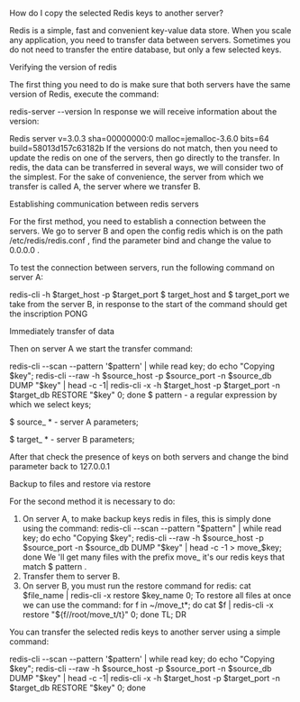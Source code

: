 How do I copy the selected Redis keys to another server?

Redis is a simple, fast and convenient key-value data store. When you scale any application, you need to transfer data between servers. Sometimes you do not need to transfer the entire database, but only a few selected keys.

Verifying the version of redis

The first thing you need to do is make sure that both servers have the same version of Redis, execute the command:

redis-server --version
In response we will receive information about the version:

Redis server v=3.0.3 sha=00000000:0 malloc=jemalloc-3.6.0 bits=64 build=58013d157c63182b
If the versions do not match, then you need to update the redis on one of the servers, then go directly to the transfer. In redis, the data can be transferred in several ways, we will consider two of the simplest. For the sake of convenience, the server from which we transfer is called A, the server where we transfer B.

Establishing communication between redis servers

For the first method, you need to establish a connection between the servers. We go to server B and open the config redis which is on the path /etc/redis/redis.conf , find the parameter bind and change the value to 0.0.0.0 .

To test the connection between servers, run the following command on server A:

redis-cli -h $target_host -p $target_port
$ target_host and $ target_port we take from the server B, in response to the start of the command should get the inscription PONG

Immediately transfer of data

Then on server A we start the transfer command:

redis-cli --scan --pattern '$pattern' | while read key; do echo "Copying $key"; 
redis-cli --raw -h $source_host -p $source_port -n $source_db DUMP "$key" | head -c -1|
redis-cli -x -h $target_host -p $target_port -n $target_db RESTORE "$key" 0; done
$ pattern - a regular expression by which we select keys;

$ source_ * - server A parameters;

$ target_ * - server B parameters;

After that check the presence of keys on both servers and change the bind parameter back to 127.0.0.1

Backup to files and restore via restore

For the second method it is necessary to do:

1. On server A, to make backup keys redis in files, this is simply done using the command:
redis-cli --scan --pattern "$pattern" | while read key; do echo "Copying $key"; 
redis-cli --raw -h $source_host -p $source_port -n $source_db DUMP "$key" | head -c -1 > move_$key; done
We 'll get many files with the prefix move_ it's our redis keys that match $ pattern .
2. Transfer them to server B.
3. On server B, you must run the restore command for redis:
cat $file_name | redis-cli -x restore $key_name 0;
To restore all files at once we can use the command:
for f in ~/move_t*; do cat $f | redis-cli -x restore "${f/\/root\/move_t/t}" 0; done
TL; DR

You can transfer the selected redis keys to another server using a simple command:

redis-cli --scan --pattern '$pattern' | while read key; do echo "Copying $key"; 
redis-cli --raw -h $source_host -p $source_port -n $source_db DUMP "$key" | head -c -1|
redis-cli -x -h $target_host -p $target_port -n $target_db RESTORE "$key" 0; done